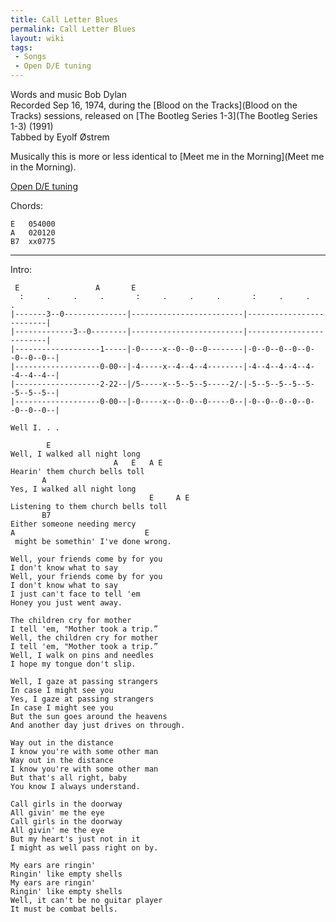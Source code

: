 ```yaml
---
title: Call Letter Blues
permalink: Call Letter Blues
layout: wiki
tags:
 - Songs
 - Open D/E tuning
---
```


Words and music Bob Dylan  
Recorded Sep 16, 1974, during the [Blood on the
Tracks](Blood on the Tracks) sessions, released on [The
Bootleg Series 1-3](The Bootleg Series 1-3) (1991)  
Tabbed by Eyolf Østrem

Musically this is more or less identical to [Meet me in the
Morning](Meet me in the Morning).

[Open D/E tuning](Help:Roadmaps#Open_tunings)

Chords:

    E   054000
    A   020120
    B7  xx0775

* * * * *

Intro:

     E                 A       E
      :     .     .     .       :     .     .     .       :     .     .     .
    |-------3--0--------------|-------------------------|-------------------------|
    |-------------3--0--------|-------------------------|-------------------------|
    |-------------------1-----|-0-----x--0--0--0--------|-0--0--0--0--0--0--0--0--|
    |-------------------0-00--|-4-----x--4--4--4--------|-4--4--4--4--4--4--4--4--|
    |-------------------2-22--|/5-----x--5--5--5-----2/-|-5--5--5--5--5--5--5--5--|
    |-------------------0-00--|-0-----x--0--0--0-----0--|-0--0--0--0--0--0--0--0--|
                                                                            Well I. . .

            E
    Well, I walked all night long
                           A   E   A E
    Hearin' them church bells toll
           A
    Yes, I walked all night long
                                   E     A E
    Listening to them church bells toll
           B7
    Either someone needing mercy
    A                             E
     might be somethin' I've done wrong.

    Well, your friends come by for you
    I don't know what to say
    Well, your friends come by for you
    I don't know what to say
    I just can't face to tell 'em
    Honey you just went away.

    The children cry for mother
    I tell 'em, "Mother took a trip.”
    Well, the children cry for mother
    I tell 'em, "Mother took a trip.”
    Well, I walk on pins and needles
    I hope my tongue don't slip.

    Well, I gaze at passing strangers
    In case I might see you
    Yes, I gaze at passing strangers
    In case I might see you
    But the sun goes around the heavens
    And another day just drives on through.

    Way out in the distance
    I know you're with some other man
    Way out in the distance
    I know you're with some other man
    But that's all right, baby
    You know I always understand.

    Call girls in the doorway
    All givin' me the eye
    Call girls in the doorway
    All givin' me the eye
    But my heart's just not in it
    I might as well pass right on by.

    My ears are ringin'
    Ringin' like empty shells
    My ears are ringin'
    Ringin' like empty shells
    Well, it can't be no guitar player
    It must be combat bells.
